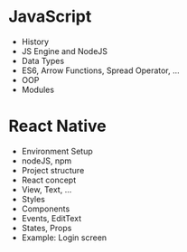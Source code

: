 # JavaScript
- History
- JS Engine and NodeJS
- Data Types
- ES6, Arrow Functions, Spread Operator, ...
- OOP
- Modules
   
# React Native
- Environment Setup
- nodeJS, npm
- Project structure
- React concept
- View, Text, ...
- Styles
- Components
- Events, EditText
- States, Props
- Example: Login screen
